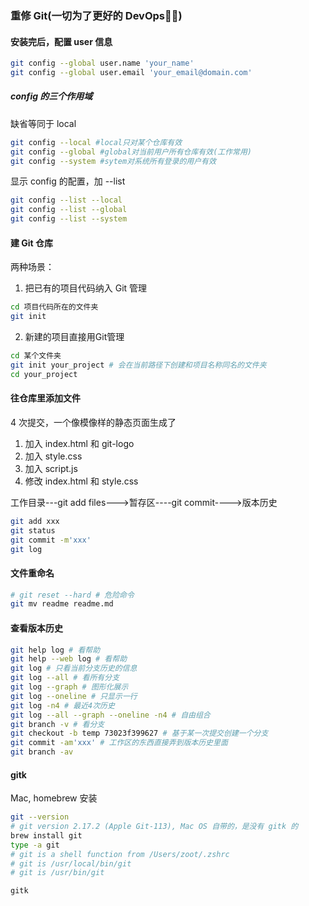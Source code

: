 ### 重修 Git(一切为了更好的 DevOps🤦‍♀️)

#### 安装完后，配置 user 信息
```sh
git config --global user.name 'your_name'
git config --global user.email 'your_email@domain.com'
```

##### config 的三个作用域

缺省等同于 local
```sh
git config --local #local只对某个仓库有效
git config --global #global对当前用户所有仓库有效(工作常用)
git config --system #sytem对系统所有登录的用户有效
```

显示 config 的配置，加 --list
```sh
git config --list --local
git config --list --global
git config --list --system
```

#### 建 Git 仓库
两种场景：
1. 把已有的项目代码纳入 Git 管理
```sh
cd 项目代码所在的文件夹
git init
```

2. 新建的项目直接用Git管理
```sh
cd 某个文件夹
git init your_project # 会在当前路径下创建和项目名称同名的文件夹
cd your_project
```

#### 往仓库里添加文件

4 次提交，一个像模像样的静态页面生成了

1. 加入 index.html 和 git-logo
2. 加入 style.css
3. 加入 script.js
4. 修改 index.html 和 style.css

工作目录---git add files--->暂存区----git commit---->版本历史

```sh
git add xxx
git status
git commit -m'xxx'
git log
```

#### 文件重命名

```sh
# git reset --hard # 危险命令
git mv readme readme.md 
```

#### 查看版本历史

```sh
git help log # 看帮助
git help --web log # 看帮助
git log # 只看当前分支历史的信息
git log --all # 看所有分支
git log --graph # 图形化展示
git log --oneline # 只显示一行
git log -n4 # 最近4次历史
git log --all --graph --oneline -n4 # 自由组合
git branch -v # 看分支
git checkout -b temp 73023f399627 # 基于某一次提交创建一个分支
git commit -am'xxx' # 工作区的东西直接弄到版本历史里面
git branch -av
```

#### gitk

Mac, homebrew 安装
```sh
git --version
# git version 2.17.2 (Apple Git-113), Mac OS 自带的，是没有 gitk 的
brew install git
type -a git
# git is a shell function from /Users/zoot/.zshrc
# git is /usr/local/bin/git
# git is /usr/bin/git

gitk
```
